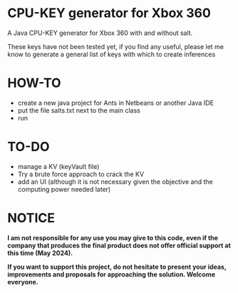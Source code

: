 # CPU-KEY generator for Xbox 360 
  A Java CPU-KEY generator for Xbox 360 with and without salt.
  <p>These keys have not been tested yet, if you find any useful, please let me know to generate a general list of keys with which to create inferences</p>

# HOW-TO
* create a new java project for Ants in Netbeans or another Java IDE
* put the file salts.txt next to the main class
* run

# TO-DO
* manage a KV (keyVault file)
* Try a brute force approach to crack the KV
* add an UI (although it is not necessary given the objective and the computing power needed later)

# NOTICE
<b><p>I am not responsible for any use you may give to this code, even if the company that produces the final product does not offer official support at this time (May 2024).</p>
<p>If you want to support this project, do not hesitate to present your ideas, improvements and proposals for approaching the solution. Welcome everyone.</p></b>
